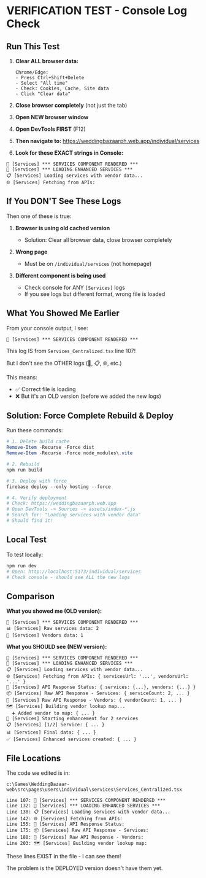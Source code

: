 # VERIFICATION TEST - Console Log Check

## Run This Test

1. **Clear ALL browser data:**
   ```
   Chrome/Edge:
   - Press Ctrl+Shift+Delete
   - Select "All time"
   - Check: Cookies, Cache, Site data
   - Click "Clear data"
   ```

2. **Close browser completely** (not just the tab)

3. **Open NEW browser window**

4. **Open DevTools FIRST** (F12)

5. **Then navigate to:** https://weddingbazaarph.web.app/individual/services

6. **Look for these EXACT strings in Console:**

```
🎯 [Services] *** SERVICES COMPONENT RENDERED ***
🚀 [Services] *** LOADING ENHANCED SERVICES ***
📋 [Services] Loading services with vendor data...
🌐 [Services] Fetching from APIs:
```

## If You DON'T See These Logs

Then one of these is true:

1. **Browser is using old cached version**
   - Solution: Clear all browser data, close browser completely
   
2. **Wrong page**
   - Must be on `/individual/services` (not homepage)
   
3. **Different component is being used**
   - Check console for ANY `[Services]` logs
   - If you see logs but different format, wrong file is loaded

## What You Showed Me Earlier

From your console output, I see:
```
🎯 [Services] *** SERVICES COMPONENT RENDERED ***
```

This log IS from `Services_Centralized.tsx` line 107!

But I don't see the OTHER logs (🚀, 📋, 🌐, etc.)

This means:
- ✅ Correct file is loading
- ❌ But it's an OLD version (before we added the new logs)

## Solution: Force Complete Rebuild & Deploy

Run these commands:
```powershell
# 1. Delete build cache
Remove-Item -Recurse -Force dist
Remove-Item -Recurse -Force node_modules\.vite

# 2. Rebuild
npm run build

# 3. Deploy with force
firebase deploy --only hosting --force

# 4. Verify deployment
# Check: https://weddingbazaarph.web.app
# Open DevTools -> Sources -> assets/index-*.js
# Search for: "Loading services with vendor data"
# Should find it!
```

## Local Test

To test locally:
```powershell
npm run dev
# Open: http://localhost:5173/individual/services
# Check console - should see ALL the new logs
```

## Comparison

**What you showed me (OLD version):**
```
🎯 [Services] *** SERVICES COMPONENT RENDERED ***
📊 [Services] Raw services data: 2
👥 [Services] Vendors data: 1
```

**What you SHOULD see (NEW version):**
```
🎯 [Services] *** SERVICES COMPONENT RENDERED ***
🚀 [Services] *** LOADING ENHANCED SERVICES ***
📋 [Services] Loading services with vendor data...
🌐 [Services] Fetching from APIs: { servicesUrl: '...', vendorsUrl: '...' }
📡 [Services] API Response Status: { services: {...}, vendors: {...} }
📦 [Services] Raw API Response - Services: { serviceCount: 2, ... }
👥 [Services] Raw API Response - Vendors: { vendorCount: 1, ... }
🗺️ [Services] Building vendor lookup map...
  ➕ Added vendor to map: { ... }
🔄 [Services] Starting enhancement for 2 services
📋 [Services] [1/2] Service: { ... }
📊 [Services] Final data: { ... }
✅ [Services] Enhanced services created: { ... }
```

## File Locations

The code we edited is in:
```
c:\Games\WeddingBazaar-web\src\pages\users\individual\services\Services_Centralized.tsx

Line 107: 🎯 [Services] *** SERVICES COMPONENT RENDERED ***
Line 132: 🚀 [Services] *** LOADING ENHANCED SERVICES ***
Line 138: 📋 [Services] Loading services with vendor data...
Line 142: 🌐 [Services] Fetching from APIs:
Line 155: 📡 [Services] API Response Status:
Line 175: 📦 [Services] Raw API Response - Services:
Line 188: 👥 [Services] Raw API Response - Vendors:
Line 203: 🗺️ [Services] Building vendor lookup map:
```

These lines EXIST in the file - I can see them!

The problem is the DEPLOYED version doesn't have them yet.
